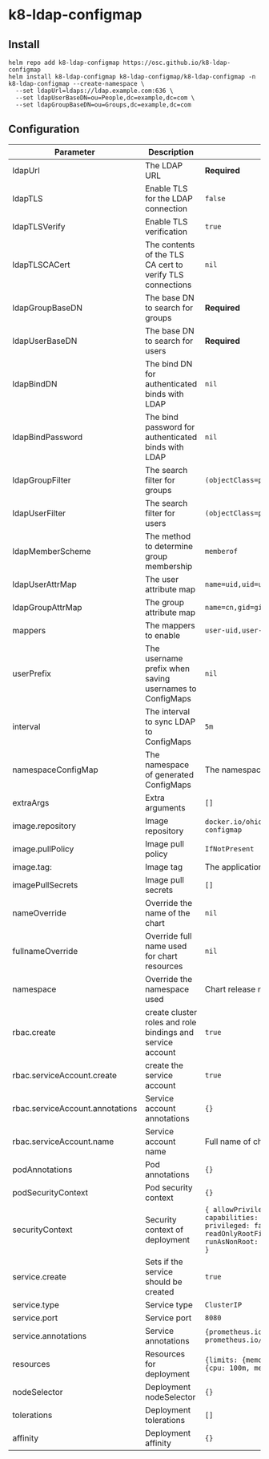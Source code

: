 # k8-ldap-configmap

## Install

```
helm repo add k8-ldap-configmap https://osc.github.io/k8-ldap-configmap
helm install k8-ldap-configmap k8-ldap-configmap/k8-ldap-configmap -n k8-ldap-configmap --create-namespace \
  --set ldapUrl=ldaps://ldap.example.com:636 \
  --set ldapUserBaseDN=ou=People,dc=example,dc=com \
  --set ldapGroupBaseDN=ou=Groups,dc=example,dc=com
```

## Configuration

| Parameter | Description | Default |
|-----------|-------------|---------|
| ldapUrl | The LDAP URL | **Required**|
| ldapTLS | Enable TLS for the LDAP connection | `false` |
| ldapTLSVerify | Enable TLS verification | `true` |
| ldapTLSCACert | The contents of the TLS CA cert to verify TLS connections | `nil` |
| ldapGroupBaseDN | The base DN to search for groups | **Required** |
| ldapUserBaseDN | The base DN to search for users | **Required** |
| ldapBindDN | The bind DN for authenticated binds with LDAP | `nil` |
| ldapBindPassword | The bind password for authenticated binds with LDAP | `nil` |
| ldapGroupFilter | The search filter for groups | `(objectClass=posixGroup)` |
| ldapUserFilter | The search filter for users | `(objectClass=posixAccount)` |
| ldapMemberScheme | The method to determine group membership | `memberof` |
| ldapUserAttrMap | The user attribute map | `name=uid,uid=uidNumber,gid=gidNumber` |
|ldapGroupAttrMap | The group attribute map | `name=cn,gid=gidNumber` |
| mappers | The mappers to enable | `user-uid,user-gid` |
| userPrefix | The username prefix when saving usernames to ConfigMaps | `nil` |
| interval | The interval to sync LDAP to ConfigMaps | `5m` |
| namespaceConfigMap | The namespace of generated ConfigMaps | The namespace used to deploy chart |
| extraArgs | Extra arguments | `[]` |
| image.repository | Image repository | `docker.io/ohiosupercomputer/k8-ldap-configmap` |
| image.pullPolicy | Image pull policy | `IfNotPresent` |
| image.tag: | Image tag | The application version of chart |
| imagePullSecrets | Image pull secrets | `[]` |
| nameOverride | Override the name of the chart | `nil` |
| fullnameOverride | Override full name used for chart resources | `nil` |
| namespace | Override the namespace used | Chart release namespace |
| rbac.create | create cluster roles and role bindings and service account | `true` |
| rbac.serviceAccount.create | create the service account | `true` |
| rbac.serviceAccount.annotations | Service account annotations | `{}` |
| rbac.serviceAccount.name | Service account name | Full name of chart |
| podAnnotations | Pod annotations | `{}` |
| podSecurityContext | Pod security context | `{}` |
| securityContext | Security context of deployment | `{ allowPrivilegeEscalation: false, capabilities: {drop [all]}, privileged: false, readOnlyRootFilesystem: true, runAsNonRoot: true, runAsUser: 65534 }` |
| service.create | Sets if the service should be created | `true` |
| service.type | Service type | `ClusterIP` |
| service.port | Service port | `8080` |
| service.annotations | Service annotations | `{prometheus.io/scrape: 'true', prometheus.io/path: /metrics}` |
| resources | Resources for deployment | `{limits: {memory: 128Mi}, requests: {cpu: 100m, memory: 50mi}}` |
| nodeSelector | Deployment nodeSelector | `{}` |
| tolerations | Deployment tolerations | `[]` |
| affinity | Deployment affinity | `{}` |
